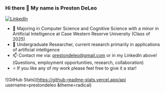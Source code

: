 ### Hi there 👋 My name is Preston DeLeo
[![LinkedIn](https://img.shields.io/badge/LinkedIn-blue?style=flat-square&logo=linkedin&labelColor=blue)](https://www.linkedin.com/in/preston-deleo-66573425b)

- 🏫 Majoring in Computer Science and Cognitive Science with a minor in Artificial Intelligence at Case Western Reserve University (Class of 2025)
- 🔬 Undergraduate Researcher, current research primarily in applications of artificial intelligence
- 📫 Contact me via: prestondeleo@gmail.com or in my LinkedIn above!(Questions, employment opportunities, research, collaboration)
- ⭐  If you like any of my work please feel free to give it a star!


![GitHub Stats](https://github-readme-stats.vercel.app/api username=prestondeleo &theme=radical)

<!--
**prestondeleo/prestondeleo** is a ✨ _special_ ✨ repository because its `README.md` (this file) appears on your GitHub profile.

Here are some ideas to get you started:

- 🔭 I’m currently working on ...
- 🌱 I’m currently learning ...
- 👯 I’m looking to collaborate on ...
- 🤔 I’m looking for help with ...
- 💬 Ask me about ...
- 📫 How to reach me: ...
- 😄 Pronouns: ...
- ⚡ Fun fact: ...
-->

